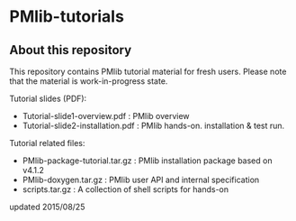 PMlib-tutorials
=============
About this repository
--------------------
This repository contains PMlib tutorial material for fresh users.
Please note that the material is work-in-progress state.

Tutorial slides (PDF):
- Tutorial-slide1-overview.pdf : PMlib overview
- Tutorial-slide2-installation.pdf : PMlib hands-on. installation & test run.

Tutorial related files:
- PMlib-package-tutorial.tar.gz  : PMlib installation package based on v4.1.2
- PMlib-doxygen.tar.gz 	 : PMlib user API and internal specification
- scripts.tar.gz	 : A collection of shell scripts for hands-on

updated 2015/08/25

